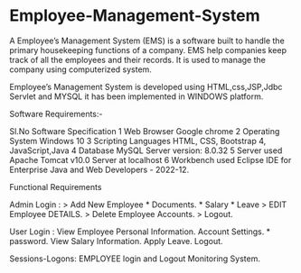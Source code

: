 #                                                             Employee-Management-System
A Employee’s Management System (EMS) is a software built to handle the primary housekeeping functions of a company. EMS help companies keep track of all the employees and their records. It is used to manage the company using computerized system.


Employee’s Management System is developed using HTML,css,JSP,Jdbc Servlet and MYSQL it has been implemented in WINDOWS platform.


Software Requirements:-
 
Sl.No                  Software                 Specification
1                      Web Browser              Google chrome
2                      Operating System         Windows 10
3                      Scripting Languages      HTML, CSS, Bootstrap 4, JavaScript,Java
4                      Database                 MySQL Server version: 8.0.32
5                      Server used              Apache Tomcat v10.0 Server at localhost
6                      Workbench used           Eclipse IDE for Enterprise Java and Web Developers - 2022-12.




 Functional Requirements
 
 Admin Login :
             > Add New Employee
		   * Documents.
		   * Salary
		   * Leave
             > EDIT Employee DETAILS.
             > Delete Employee Accounts.
		 > Logout.
             
              
 
 User Login :
             View Employee Personal Information.
         	 Account Settings.
		  * password.
		 View Salary Information.
		 Apply Leave.
             Logout.

Sessions-Logons:
		EMPLOYEE login and Logout Monitoring System.
